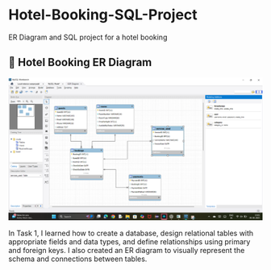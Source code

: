 # Hotel-Booking-SQL-Project
ER Diagram and SQL project for a hotel booking  
## 🏨 Hotel Booking ER Diagram

![ER Diagram](https://github.com/Varunkumar0127/Hotel-Booking-SQL-Project/blob/main/ERD_hotel_booking_system.png?raw=true)

In Task 1, I learned how to create a database, design relational tables with appropriate fields and data types, and define relationships using primary and foreign keys. I also created an ER diagram to visually represent the schema and connections between tables.

